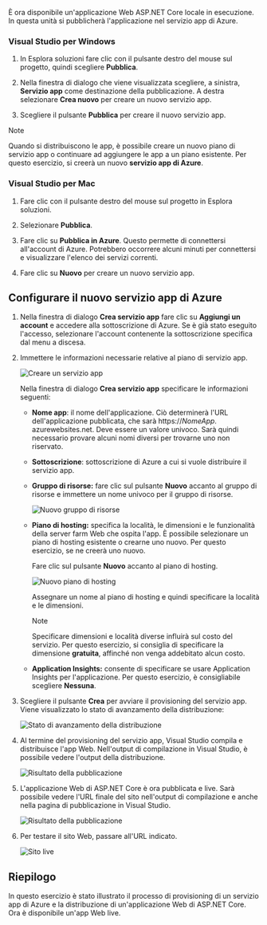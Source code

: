 È ora disponibile un'applicazione Web ASP.NET Core locale in esecuzione. In questa unità si pubblicherà l'applicazione nel servizio app di Azure.

### <a name="visual-studio-for-windows"></a>Visual Studio per Windows

1. In Esplora soluzioni fare clic con il pulsante destro del mouse sul progetto, quindi scegliere **Pubblica**.

1. Nella finestra di dialogo che viene visualizzata scegliere, a sinistra, **Servizio app** come destinazione della pubblicazione.  A destra selezionare **Crea nuovo** per creare un nuovo servizio app.

1. Scegliere il pulsante **Pubblica** per creare il nuovo servizio app.

> [!NOTE]
> Quando si distribuiscono le app, è possibile creare un nuovo piano di servizio app o continuare ad aggiungere le app a un piano esistente. Per questo esercizio, si creerà un nuovo **servizio app di Azure**.

### <a name="visual-studio-mac"></a>Visual Studio per Mac

1. Fare clic con il pulsante destro del mouse sul progetto in Esplora soluzioni.

1. Selezionare **Pubblica**.

1. Fare clic su **Pubblica in Azure**. Questo permette di connettersi all'account di Azure. Potrebbero occorrere alcuni minuti per connettersi e visualizzare l'elenco dei servizi correnti.

1. Fare clic su **Nuovo** per creare un nuovo servizio app.

## <a name="configure-your-new-azure-app-service"></a>Configurare il nuovo servizio app di Azure

1. Nella finestra di dialogo **Crea servizio app** fare clic su **Aggiungi un account** e accedere alla sottoscrizione di Azure. Se è già stato eseguito l'accesso, selezionare l'account contenente la sottoscrizione specifica dal menu a discesa.

1. Immettere le informazioni necessarie relative al piano di servizio app.

    ![Creare un servizio app](../media-draft/5-CreateAppService.png)

    Nella finestra di dialogo **Crea servizio app** specificare le informazioni seguenti:

    - **Nome app**: il nome dell'applicazione.  Ciò determinerà l'URL dell'applicazione pubblicata, che sarà https://_NomeApp_. azurewebsites.net.  Deve essere un valore univoco. Sarà quindi necessario provare alcuni nomi diversi per trovarne uno non riservato.

    - **Sottoscrizione**: sottoscrizione di Azure a cui si vuole distribuire il servizio app.

    - **Gruppo di risorse:** fare clic sul pulsante **Nuovo** accanto al gruppo di risorse e immettere un nome univoco per il gruppo di risorse.

        ![Nuovo gruppo di risorse](../media-draft/5-NewResourceGroup.png)

    - **Piano di hosting:** specifica la località, le dimensioni e le funzionalità della server farm Web che ospita l'app. È possibile selezionare un piano di hosting esistente o crearne uno nuovo. Per questo esercizio, se ne creerà uno nuovo.

        Fare clic sul pulsante **Nuovo** accanto al piano di hosting.

        ![Nuovo piano di hosting](../media-draft/5-NewHostingPlan.png)

        Assegnare un nome al piano di hosting e quindi specificare la località e le dimensioni.  
        
        > [!NOTE]
        > Specificare dimensioni e località diverse influirà sul costo del servizio. Per questo esercizio, si consiglia di specificare la dimensione **gratuita**, affinché non venga addebitato alcun costo.

    - **Application Insights:** consente di specificare se usare Application Insights per l'applicazione. Per questo esercizio, è consigliabile scegliere **Nessuna**.

1. Scegliere il pulsante **Crea** per avviare il provisioning del servizio app. Viene visualizzato lo stato di avanzamento della distribuzione:

    ![Stato di avanzamento della distribuzione](../media-draft/5-DeployProgress.png)

1. Al termine del provisioning del servizio app, Visual Studio compila e distribuisce l'app Web.  Nell'output di compilazione in Visual Studio, è possibile vedere l'output della distribuzione.

    ![Risultato della pubblicazione](../media-draft/5-PublishResult.png)

1. L'applicazione Web di ASP.NET Core è ora pubblicata e live. Sarà possibile vedere l'URL finale del sito nell'output di compilazione e anche nella pagina di pubblicazione in Visual Studio.

    ![Risultato della pubblicazione](../media-draft/5-PublishPage.png)

1. Per testare il sito Web, passare all'URL indicato.

    ![Sito live](../media-draft/5-WebPageLive.png)

## <a name="summary"></a>Riepilogo

In questo esercizio è stato illustrato il processo di provisioning di un servizio app di Azure e la distribuzione di un'applicazione Web di ASP.NET Core. Ora è disponibile un'app Web live.
